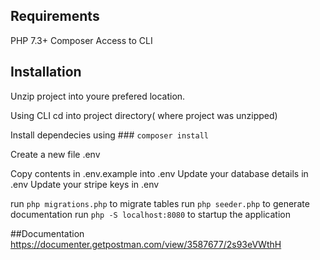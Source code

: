 ## Requirements

PHP 7.3+
Composer
Access to CLI

## Installation

Unzip project into youre prefered location.

Using CLI cd into project directory( where project was unzipped)

Install dependecies using ### `composer install`

Create a new file .env

Copy contents in .env.example into .env
Update your database details in .env
Update your stripe keys in .env

run `php migrations.php` to migrate tables
run `php seeder.php` to generate documentation
run `php -S localhost:8080` to startup the application

##Documentation  
https://documenter.getpostman.com/view/3587677/2s93eVWthH

